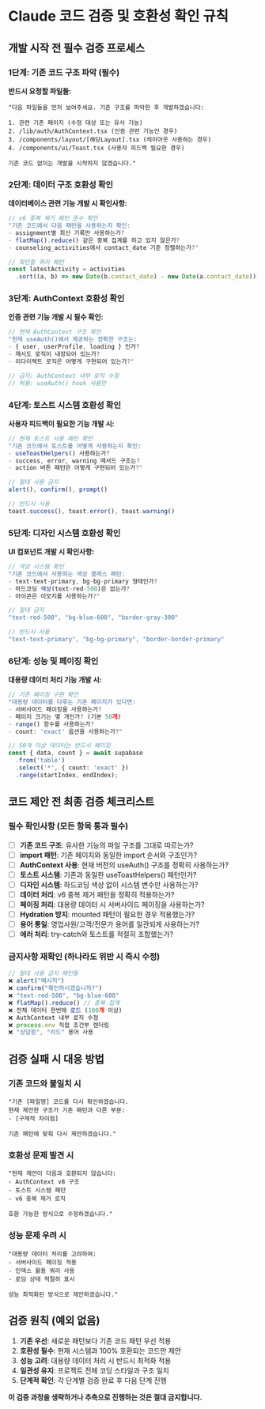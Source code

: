 # Claude 코드 검증 및 호환성 확인 규칙

## 개발 시작 전 필수 검증 프로세스

### 1단계: 기존 코드 구조 파악 (필수)

**반드시 요청할 파일들:**
```
"다음 파일들을 먼저 보여주세요. 기존 구조를 파악한 후 개발하겠습니다:

1. 관련 기존 페이지 (수정 대상 또는 유사 기능)
2. /lib/auth/AuthContext.tsx (인증 관련 기능인 경우)
3. /components/layout/[해당Layout].tsx (레이아웃 사용하는 경우)
4. /components/ui/Toast.tsx (사용자 피드백 필요한 경우)

기존 코드 없이는 개발을 시작하지 않겠습니다."
```

### 2단계: 데이터 구조 호환성 확인

**데이터베이스 관련 기능 개발 시 확인사항:**

```typescript
// v6 중복 제거 패턴 준수 확인
"기존 코드에서 다음 패턴을 사용하는지 확인:
- assignment별 최신 기록만 사용하는가?
- flatMap().reduce() 같은 중복 집계를 하고 있지 않은가?
- counseling_activities에서 contact_date 기준 정렬하는가?"

// 확인할 쿼리 패턴
const latestActivity = activities
  .sort((a, b) => new Date(b.contact_date) - new Date(a.contact_date))[0];
```

### 3단계: AuthContext 호환성 확인

**인증 관련 기능 개발 시 필수 확인:**

```typescript
// 현재 AuthContext 구조 확인
"현재 useAuth()에서 제공하는 정확한 구조는:
- { user, userProfile, loading } 인가?
- 재시도 로직이 내장되어 있는가?
- 리다이렉트 로직은 어떻게 구현되어 있는가?"

// 금지: AuthContext 내부 로직 수정
// 허용: useAuth() hook 사용만
```

### 4단계: 토스트 시스템 호환성 확인

**사용자 피드백이 필요한 기능 개발 시:**

```typescript
// 현재 토스트 사용 패턴 확인
"기존 코드에서 토스트를 어떻게 사용하는지 확인:
- useToastHelpers() 사용하는가?
- success, error, warning 메서드 구조는?
- action 버튼 패턴은 어떻게 구현되어 있는가?"

// 절대 사용 금지
alert(), confirm(), prompt()

// 반드시 사용
toast.success(), toast.error(), toast.warning()
```

### 5단계: 디자인 시스템 호환성 확인

**UI 컴포넌트 개발 시 확인사항:**

```typescript
// 색상 시스템 확인
"기존 코드에서 사용하는 색상 클래스 패턴:
- text-text-primary, bg-bg-primary 형태인가?
- 하드코딩 색상(text-red-500)은 없는가?
- 아이콘은 이모지를 사용하는가?"

// 절대 금지
"text-red-500", "bg-blue-600", "border-gray-300"

// 반드시 사용  
"text-text-primary", "bg-bg-primary", "border-border-primary"
```

### 6단계: 성능 및 페이징 확인

**대용량 데이터 처리 기능 개발 시:**

```typescript
// 기존 페이징 구현 확인
"대용량 데이터를 다루는 기존 페이지가 있다면:
- 서버사이드 페이징을 사용하는가?
- 페이지 크기는 몇 개인가? (기본 50개)
- range() 함수를 사용하는가?
- count: 'exact' 옵션을 사용하는가?"

// 50개 이상 데이터는 반드시 페이징
const { data, count } = await supabase
  .from('table')
  .select('*', { count: 'exact' })
  .range(startIndex, endIndex);
```

## 코드 제안 전 최종 검증 체크리스트

### 필수 확인사항 (모든 항목 통과 필수)

- [ ] **기존 코드 구조**: 유사한 기능의 파일 구조를 그대로 따르는가?
- [ ] **import 패턴**: 기존 페이지와 동일한 import 순서와 구조인가?
- [ ] **AuthContext 사용**: 현재 버전의 useAuth() 구조를 정확히 사용하는가?
- [ ] **토스트 시스템**: 기존과 동일한 useToastHelpers() 패턴인가?
- [ ] **디자인 시스템**: 하드코딩 색상 없이 시스템 변수만 사용하는가?
- [ ] **데이터 처리**: v6 중복 제거 패턴을 정확히 적용하는가?
- [ ] **페이징 처리**: 대용량 데이터 시 서버사이드 페이징을 사용하는가?
- [ ] **Hydration 방지**: mounted 패턴이 필요한 경우 적용했는가?
- [ ] **용어 통일**: 영업사원/고객/전문가 용어를 일관되게 사용하는가?
- [ ] **에러 처리**: try-catch와 토스트를 적절히 조합했는가?

### 금지사항 재확인 (하나라도 위반 시 즉시 수정)

```typescript
// 절대 사용 금지 패턴들
❌ alert("메시지")
❌ confirm("확인하시겠습니까?")  
❌ "text-red-500", "bg-blue-600"
❌ flatMap().reduce() // 중복 집계
❌ 전체 데이터 한번에 로드 (100개 이상)
❌ AuthContext 내부 로직 수정
❌ process.env 직접 조건부 렌더링
❌ "상담원", "리드" 용어 사용
```

## 검증 실패 시 대응 방법

### 기존 코드와 불일치 시
```
"기존 [파일명] 코드를 다시 확인하겠습니다. 
현재 제안한 구조가 기존 패턴과 다른 부분:
- [구체적 차이점]

기존 패턴에 맞춰 다시 제안하겠습니다."
```

### 호환성 문제 발견 시
```
"현재 제안이 다음과 호환되지 않습니다:
- AuthContext v8 구조
- 토스트 시스템 패턴  
- v6 중복 제거 로직

호환 가능한 방식으로 수정하겠습니다."
```

### 성능 문제 우려 시
```
"대용량 데이터 처리를 고려하여:
- 서버사이드 페이징 적용
- 인덱스 활용 쿼리 사용
- 로딩 상태 적절히 표시

성능 최적화된 방식으로 제안하겠습니다."
```


## 검증 원칙 (예외 없음)

1. **기존 우선**: 새로운 패턴보다 기존 코드 패턴 우선 적용
2. **호환성 필수**: 현재 시스템과 100% 호환되는 코드만 제안
3. **성능 고려**: 대용량 데이터 처리 시 반드시 최적화 적용
4. **일관성 유지**: 프로젝트 전체 코딩 스타일과 구조 일치
5. **단계적 확인**: 각 단계별 검증 완료 후 다음 단계 진행

**이 검증 과정을 생략하거나 추측으로 진행하는 것은 절대 금지합니다.**

